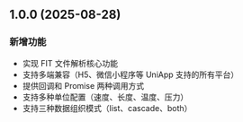 ## 1.0.0 (2025-08-28)

### 新增功能

- 实现 FIT 文件解析核心功能
- 支持多端兼容（H5、微信小程序等 UniApp 支持的所有平台）
- 提供回调和 Promise 两种调用方式
- 支持多种单位配置（速度、长度、温度、压力）
- 支持三种数据组织模式（list、cascade、both）